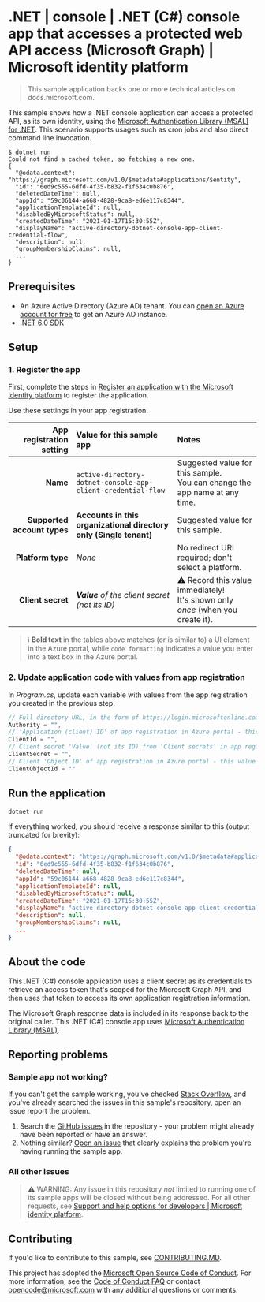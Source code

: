 <!-- Updated, but leaving commented out until we're ready to ship in samples browser
---
# Metadata required by https://docs.microsoft.com/samples/browse/
# Metadata properties: https://review.docs.microsoft.com/help/contribute/samples/process/onboarding?branch=main#add-metadata-to-readme
languages:
- csharp
page_type: sample
name: .NET console application that accesses a protected API
description: This a .NET console application that accesses a protected API. The code in this sample is used by one or more articles on docs.microsoft.com.
products:
- azure
- azure-active-directory
- ms-graph
urlFragment: ms-identity-docs-code-dotnet-console
---
-->
<!-- SAMPLE ID: DOCS-CODE-010 -->
# .NET | console | .NET (C#) console app that accesses a protected web API access (Microsoft Graph) | Microsoft identity platform

<!-- Build badges here
![Build passing.](https://img.shields.io/badge/build-passing-brightgreen.svg) ![Code coverage.](https://img.shields.io/badge/coverage-100%25-brightgreen.svg) ![License.](https://img.shields.io/badge/license-MIT-green.svg)
-->

> This sample application backs one or more technical articles on docs.microsoft.com.

This sample shows how a .NET console application can access a protected API, as its own identity, using the [Microsoft Authentication Library (MSAL) for .NET](https://github.com/AzureAD/microsoft-authentication-library-for-csharp). This scenario supports usages such as cron jobs and also direct command line invocation.

```console
$ dotnet run
Could not find a cached token, so fetching a new one.
{
  "@odata.context": "https://graph.microsoft.com/v1.0/$metadata#applications/$entity",
  "id": "6ed9c555-6dfd-4f35-b832-f1f634c0b876",
  "deletedDateTime": null,
  "appId": "59c06144-a668-4828-9ca8-ed6e117c8344",
  "applicationTemplateId": null,
  "disabledByMicrosoftStatus": null,
  "createdDateTime": "2021-01-17T15:30:55Z",
  "displayName": "active-directory-dotnet-console-app-client-credential-flow",
  "description": null,
  "groupMembershipClaims": null,
  ...
}
```

## Prerequisites

- An Azure Active Directory (Azure AD) tenant. You can [open an Azure account for free](https://azure.microsoft.com/free) to get an Azure AD instance.
- [.NET 6.0 SDK](https://dotnet.microsoft.com/download/dotnet/6.0)

## Setup

### 1. Register the app

First, complete the steps in [Register an application with the Microsoft identity platform](https://docs.microsoft.com/azure/active-directory/develop/quickstart-register-app) to register the application.

Use these settings in your app registration.

| App registration <br/> setting   | Value for this sample app                                          | Notes                                                                                       |
|---------------------------------:|:-------------------------------------------------------------------|:--------------------------------------------------------------------------------------------|
| **Name**                         | `active-directory-dotnet-console-app-client-credential-flow`       | Suggested value for this sample. <br/> You can change the app name at any time.             |
| **Supported account types**      | **Accounts in this organizational directory only (Single tenant)** | Suggested value for this sample.                                                            |
| **Platform type**                | _None_                                                             | No redirect URI required; don't select a platform.                                          |
| **Client secret**                | _**Value** of the client secret (not its ID)_                      | :warning: Record this value immediately! <br/> It's shown only _once_ (when you create it). |

> :information_source: **Bold text** in the tables above matches (or is similar to) a UI element in the Azure portal, while `code formatting` indicates a value you enter into a text box in the Azure portal.

### 2. Update application code with values from app registration

In _Program.cs_, update each variable with values from the app registration you created in the previous step.

```csharp
// Full directory URL, in the form of https://login.microsoftonline.com/<tenant_id>
Authority = "",
// 'Application (client) ID' of app registration in Azure portal - this value is a GUID
ClientId = "",
// Client secret 'Value' (not its ID) from 'Client secrets' in app registration in Azure portal
ClientSecret = "",
// Client 'Object ID' of app registration in Azure portal - this value is a GUID
ClientObjectId = ""
```

## Run the application

```bash
dotnet run
```

If everything worked, you should receive a response similar to this (output truncated for brevity):

```json
{
  "@odata.context": "https://graph.microsoft.com/v1.0/$metadata#applications/$entity",
  "id": "6ed9c555-6dfd-4f35-b832-f1f634c0b876",
  "deletedDateTime": null,
  "appId": "59c06144-a668-4828-9ca8-ed6e117c8344",
  "applicationTemplateId": null,
  "disabledByMicrosoftStatus": null,
  "createdDateTime": "2021-01-17T15:30:55Z",
  "displayName": "active-directory-dotnet-console-app-client-credential-flow",
  "description": null,
  "groupMembershipClaims": null,
  ...
}
```

## About the code

This .NET (C#) console application uses a client secret as its credentials to retrieve an access token that's scoped for the Microsoft Graph API, and then uses that token to access its own application registration information.

The Microsoft Graph response data is included in its response back to the original caller. This .NET (C#) console app uses [Microsoft Authentication Library (MSAL)](https://github.com/AzureAD/microsoft-authentication-library-for-dotnet).

## Reporting problems

### Sample app not working?

If you can't get the sample working, you've checked [Stack Overflow](http://stackoverflow.com/questions/tagged/msal), and you've already searched the issues in this sample's repository, open an issue report the problem.

1. Search the [GitHub issues](../../issues) in the repository - your problem might already have been reported or have an answer.
1. Nothing similar? [Open an issue](../../issues/new) that clearly explains the problem you're having running the sample app.

### All other issues

> :warning: WARNING: Any issue in this repository _not_ limited to running one of its sample apps will be closed without being addressed.
For all other requests, see [Support and help options for developers | Microsoft identity platform](https://docs.microsoft.com/azure/active-directory/develop/developer-support-help-options).

## Contributing

If you'd like to contribute to this sample, see [CONTRIBUTING.MD](/CONTRIBUTING.md).

This project has adopted the [Microsoft Open Source Code of Conduct](https://opensource.microsoft.com/codeofconduct/). For more information, see the [Code of Conduct FAQ](https://opensource.microsoft.com/codeofconduct/faq/) or contact [opencode@microsoft.com](mailto:opencode@microsoft.com) with any additional questions or comments.
